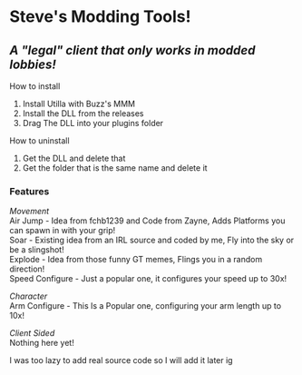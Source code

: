 # Steve's Modding Tools!
## *A "legal" client that only works in modded lobbies!*

How to install
1. Install Utilla with Buzz's MMM
2. Install the DLL from the releases
3. Drag The DLL into your plugins folder

How to uninstall
1. Get the DLL and delete that
2. Get the folder that is the same name and delete it

### Features
*Movement*    
Air Jump - Idea from fchb1239 and Code from Zayne, Adds Platforms you can spawn in with your grip!    
Soar - Existing idea from an IRL source and coded by me, Fly into the sky or be a slingshot!    
Explode - Idea from those funny GT memes, Flings you in a random direction!    
Speed Configure - Just a popular one, it configures your speed up to 30x!    

*Character*    
Arm Configure - This Is a Popular one, configuring your arm length up to 10x!    

*Client Sided*    
Nothing here yet!    


I was too lazy to add real source code so I will add it later ig
